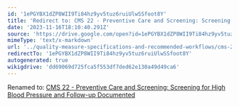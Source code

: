 ```yaml
---
id: '1ePGYBX1dZP8WII9Ti84hz9yv5tuz6ruiUlwSSfoot8Y'
title: 'Redirect to: CMS 22 - Preventive Care and Screening: Screening for High Blood Pressure and Follow-up Documented'
date: '2023-11-16T18:10:40.291Z'
source: 'https://drive.google.com/open?id=1ePGYBX1dZP8WII9Ti84hz9yv5tuz6ruiUlwSSfoot8Y'
mimeType: 'text/x-markdown'
url: '../quality-measure-specifications-and-recommended-workflows/cms-22-preventive-care-and-screening-screening-for-high-blood-pressure-and-follow-up-documented.md'
redirectTo: '1ePGYBX1dZP8WII9Ti84hz9yv5tuz6ruiUlwSSfoot8Y'
autogenerated: true
wikigdrive: 'dd69069d725fca5f553df7ded62e130a49d49ca6'
---
```

Renamed to: [CMS 22 - Preventive Care and Screening: Screening for High Blood Pressure and Follow-up Documented](../quality-measure-specifications-and-recommended-workflows/cms-22-preventive-care-and-screening-screening-for-high-blood-pressure-and-follow-up-documented.md)
